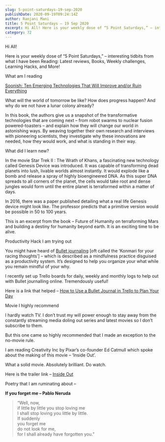 ```yaml
---
slug: 5-point-saturdays-19-sep-2020
publishDate: 2020-09-19T09:24:14Z
author: Ranjani Mani
title: 5 Point Saturdays – 19 Sep 2020 
excerpt: Hi All! Here is your weekly dose of “5 Point Saturdays,” – interesting tidbits from what I have been Reading: Latest reviews, Books, Weekly challenges, Learning Hacks, and More! What am I reading Soonish: Ten Emerging Technologies That Will Improve and/or Ruin Everything What will the world of tomorrow be like? How does progress happen?  ... 
category: 72
---
```


Hi All!

Here is your weekly dose of “5 Point Saturdays,” – interesting tidbits from what I have been Reading: Latest reviews, Books, Weekly challenges, Learning Hacks, and More!

What am I reading

[Soonish: Ten Emerging Technologies That Will Improve and/or Ruin Everything ](https://www.amazon.in/Soonish-Emerging-Technologies-Improve-Everything/dp/B0764LK7NZ/ref=sr%5F1%5F1?dchild=1&keywords=Soonish&qid=1600505492&sr=8-1)

What will the world of tomorrow be like? How does progress happen? And why do we not have a lunar colony already?

In this book, the authors give us a snapshot of the transformative technologies that are coming next – from robot swarms to nuclear fusion powered-toasters – and explain how they will change our world in astonishing ways. By weaving together their own research and interviews with pioneering scientists, they investigate why these innovations are needed, how they would work, and what is standing in their way. 

What did I learn new?

In the movie Star Trek II : The Wrath of Khans, a fascinating new technology called Genesis Device was introduced. It was capable of transforming dead planets into lush, livable worlds almost instantly. It would explode like a bomb and release a spray of highly bioengineered DNA. As this super DNA spreads to all corners of the planet, the cells would take root and dense jungles would form until the entire planet is terraformed within a matter of days. 

In 2016, there was a paper published detailing what a real life Genesis device might look like. The professor predicts that a primitive version would be possible in 50 to 100 years.

This is an excerpt from the book – Future of Humanity on terraforming Mars and building a destiny for humanity beyond earth. It is an exciting time to be alive.

Productivity Hack I am trying out

You might have heard of [Bullet journaling](https://bulletjournal.com/pages/about) \[oft called the ‘Konmari for your racing thoughts’\] – which is described as a mindfulness practice disguised as a productivity system. It’s designed to help you organize your what while you remain mindful of your why.

I recently set up Trello boards for daily, weekly and monthly logs to help out with Bullet journalling online. Tremendously useful!

Here is a link that helped – [How to Use a Bullet Journal in Trello to Plan Your Day](https://www.makeuseof.com/tag/use-bullet-journal-trello-plan-day/#:~:text=With%20your%20Trello%20boards%20all,Daily%20Logs%20ahead%20of%20time.)

Movie I highly recommend

I hardly watch TV. I don’t trust my will power enough to stay away from the constantly streaming media doling out series and latest movies so I don’t subscribe to them.

But this one came so highly recommended that I made an exception to the no-movie rule. 

I am reading Creativity Inc by Pixar’s co-founder Ed Catmull which spoke about the making of this movie – ‘Inside Out’.

What a solid movie. Absolutely brilliant. Do watch.

Here is the trailer link – [Inside Out](https://www.youtube.com/watch?v=seMwpP0yeu4)

Poetry that I am ruminating about –

**If you forget me – Pablo Neruda**

> “Well, now,  
> if little by little you stop loving me  
> I shall stop loving you little by little.  
> If suddenly  
> you forget me  
> do not look for me,  
> for I shall already have forgotten you.”